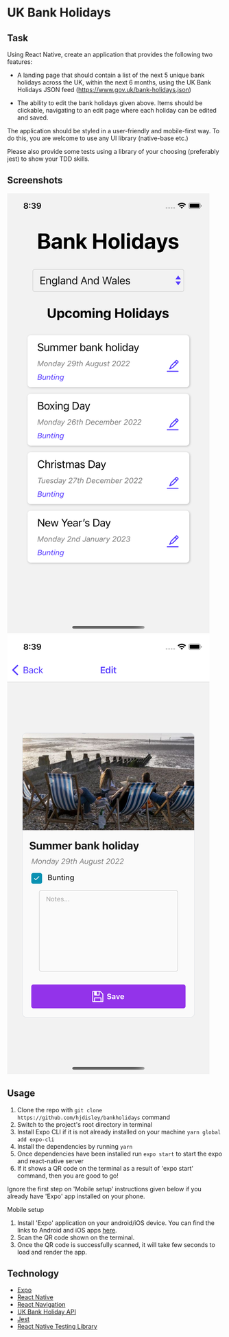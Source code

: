 # UK Bank Holidays

## Task

Using React Native, create an application that provides the following two features:

- A landing page that should contain a list of the next 5 unique bank holidays across the UK, within the next 6 months, using the UK Bank Holidays JSON feed (https://www.gov.uk/bank-holidays.json)

- The ability to edit the bank holidays given above. Items should be clickable, navigating to an edit page where each holiday can be edited and saved.

The application should be styled in a user-friendly and mobile-first way. To do this, you are welcome to use any UI library (native-base etc.)

Please also provide some tests using a library of your choosing (preferably jest) to show your TDD skills.

## Screenshots

![Home Page](/assets/Screenshot1.png)![Edit Page](/assets/Screenshot2.png)

## Usage

1.  Clone the repo with `git clone https://github.com/hjdisley/bankholidays` command
2.  Switch to the project's root directory in terminal
3.  Install Expo CLI if it is not already installed on your machine `yarn global add expo-cli`
4.  Install the dependencies by running `yarn`
5.  Once dependencies have been installed run `expo start` to start the expo and react-native server
6.  If it shows a QR code on the terminal as a result of 'expo start' command, then you are good to go!

Ignore the first step on 'Mobile setup' instructions given below if you already have 'Expo' app installed on your phone.

Mobile setup

1.  Install 'Expo' application on your android/iOS device. You can find the links to Android and iOS apps [here](https://expo.io/tools#client).
2.  Scan the QR code shown on the terminal.
3.  Once the QR code is successfully scanned, it will take few seconds to load and render the app.

## Technology

- [Expo](https://docs.expo.dev/)
- [React Native](https://reactnative.dev/)
- [React Navigation](https://reactnavigation.org/)
- [UK Bank Holiday API](https://www.gov.uk/bank-holidays.json)
- [Jest](https://jestjs.io/)
- [React Native Testing Library](https://callstack.github.io/react-native-testing-library/)
